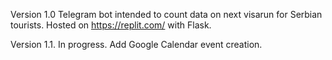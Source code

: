 Version 1.0
Telegram bot intended to count data on next visarun for Serbian tourists. Hosted on https://replit.com/ with Flask.


Version 1.1. In progress. 
Add Google Calendar event creation.
